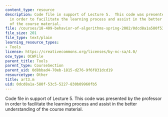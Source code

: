 ```yaml
---
content_type: resource
description: Code file in support of Lecture 5.  This code was presented by the professor
  in order to facilitate the learning process and assist in the better understanding
  of the course material.
file: /courses/18-409-behavior-of-algorithms-spring-2002/0dcd8a1a580f53c55227830b09960fb5_art3.m
file_size: 201
file_type: text/plain
learning_resource_types:
- Tools
license: https://creativecommons.org/licenses/by-nc-sa/4.0/
ocw_type: OCWFile
parent_title: Tools
parent_type: CourseSection
parent_uid: 0d8bbad4-70eb-1815-d276-9f6f831dcd19
resourcetype: Other
title: art3.m
uid: 0dcd8a1a-580f-53c5-5227-830b09960fb5
---
```

Code file in support of Lecture 5.  This code was presented by the professor in order to facilitate the learning process and assist in the better understanding of the course material.
